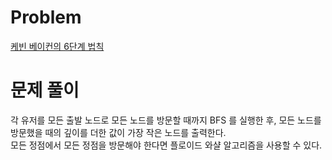# Problem
[케빈 베이컨의 6단계 법칙](https://www.acmicpc.net/problem/1389)
   
# 문제 풀이
각 유저를 모든 출발 노드로 모든 노드를 방문할 때까지 BFS 를 실행한 후, 모든 노드를 방문했을 때의 깊이를 더한 값이 가장 작은 노드를 출력한다.   
모든 정점에서 모든 정점을 방문해야 한다면 플로이드 와샬 알고리즘을 사용할 수 있다.   